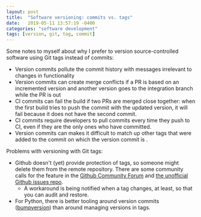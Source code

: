 ```yaml
---
layout: post
title:  "Software versioning: commits vs. tags"
date:   2019-05-11 13:57:19 -0400
categories: "software development"
tags: [version, git, tag, commit]
---
```

Some notes to myself about why I prefer to version source-controlled software
using Git tags instead of commits:

* Version commits pollute the commit history with messages irrelevant to changes
  in functionality
* Version commits can create merge conflicts if a PR is based on an incremented
  version and another version goes to the integration branch while the PR is out
* CI commits can fail the build if two PRs are merged close together: when the
  first build tries to push the commit with the updated version, it will fail
  because it does not have the second commit.
* CI commits require developers to pull commits every time they push to CI,
  even if they are the only ones who have committed.
* Version commits can makes it difficult to match up other tags that were added
  to the commit on which the version commit is .

Problems with versioning with Git tags:
* Github doesn't (yet) provide protection of tags, so someone might delete them
  from the remote repository.  There are some community calls for the feature
  in the [Github Community Forum][forum] and [the unofficial Github issues repo][isaacs].
  * A workaround is being notified when a tag changes, at least, so that
    you can audit and restore.
* For Python, there is better tooling around version commits ([bumpversion]) than
  around managing versions in tags.

[forum]: https://github.community/t5/How-to-use-Git-and-GitHub/Feature-Request-Protected-Tags/td-p/19028
[isaacs]: https://github.com/isaacs/github/issues/1091
[bumpversion]: https://github.com/peritus/bumpversion
